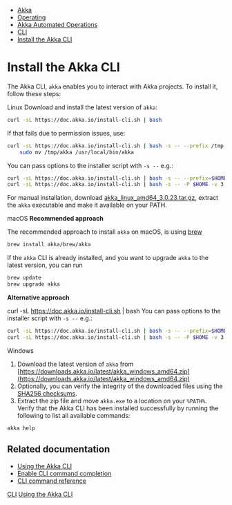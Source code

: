 <!-- <nav> -->
- [Akka](../../index.html)
- [Operating](../index.html)
- [Akka Automated Operations](../akka-platform.html)
- [CLI](index.html)
- [Install the Akka CLI](installation.html)

<!-- </nav> -->

# Install the Akka CLI

The Akka CLI, `akka` enables you to interact with Akka projects. To install it, follow these steps:

Linux Download and install the latest version of `akka`:

```bash
curl -sL https://doc.akka.io/install-cli.sh | bash
```
If that fails due to permission issues, use:

```bash
curl -sL https://doc.akka.io/install-cli.sh | bash -s -- --prefix /tmp && \
    sudo mv /tmp/akka /usr/local/bin/akka
```
You can pass options to the installer script with `-s --` e.g.:

```bash
curl -sL https://doc.akka.io/install-cli.sh | bash -s -- --prefix=$HOME --version=3.0.23 --verbose
curl -sL https://doc.akka.io/install-cli.sh | bash -s -- -P $HOME -v 3.0.23 -V
```
For manual installation, download [akka_linux_amd64_3.0.23.tar.gz](https://downloads.akka.io/3.0.23/akka_linux_amd64_3.0.23.tar.gz), extract the `akka` executable and make it available on your PATH.

macOS **Recommended approach**

The recommended approach to install `akka` on macOS, is using [brew](https://brew.sh/)

```bash
brew install akka/brew/akka
```
If the `akka` CLI is already installed, and you want to upgrade `akka` to the latest version, you can run

```bash
brew update
brew upgrade akka
```
**Alternative approach**

curl -sL https://doc.akka.io/install-cli.sh | bash You can pass options to the installer script with `-s --` e.g.:

```bash
curl -sL https://doc.akka.io/install-cli.sh | bash -s -- --prefix=$HOME --version=3.0.23 --verbose
curl -sL https://doc.akka.io/install-cli.sh | bash -s -- -P $HOME -v 3.0.23 -V
```
Windows
1. Download the latest version of `akka` from [https://downloads.akka.io/latest/akka_windows_amd64.zip](https://downloads.akka.io/latest/akka_windows_amd64.zip)
2. Optionally, you can verify the integrity of the downloaded files using the [SHA256 checksums](https://downloads.akka.io/latest/checksums.txt).
3. Extract the zip file and move `akka.exe` to a location on your `%PATH%`.
Verify that the Akka CLI has been installed successfully by running the following to list all available commands:

```command
akka help
```

## <a href="about:blank#_related_documentation"></a> Related documentation

- [Using the Akka CLI](using-cli.html)
- [Enable CLI command completion](command-completion.html)
- [CLI command reference](../../reference/cli/akka-cli/index.html)

<!-- <footer> -->
<!-- <nav> -->
[CLI](index.html) [Using the Akka CLI](using-cli.html)
<!-- </nav> -->

<!-- </footer> -->

<!-- <aside> -->

<!-- </aside> -->